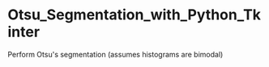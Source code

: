 # Otsu_Segmentation_with_Python_Tkinter
Perform Otsu's segmentation (assumes histograms are bimodal)
